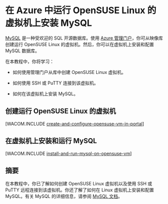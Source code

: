 <properties linkid="manage-linux-common-task-mysql-virtual-machine" urlDisplayName="Install MySQL" pageTitle="Install MySQL on a Linux virtual machine in Azure" metaKeywords="Azure vm OpenSUSE, Linux vm" description="Learn how to create an Azure virtual machine with OpenSUSE Linux, and then use SSH or PuTTY to install MySQL." metaCanonical="" services="virtual-machines" documentationCenter="" title="Install MySQL on a virtual machine running OpenSUSE Linux in Azure" authors="" solutions="" manager="" editor="" />
<tags ms.service="virtual-machines"
    ms.date=""
    wacn.date=""
    />

# 在 Azure 中运行 OpenSUSE Linux 的虚拟机上安装 MySQL

[MySQL][MySQL] 是一种受欢迎的 SQL 开源数据库。使用 [Azure 管理门户][Azure 管理门户]，你可从映像库创建运行 OpenSUSE Linux 的虚拟机。然后，你可以在虚拟机上安装和配置 MySQL 数据库。

在本教程中，你将学习：

-   如何使用管理门户从库中创建 OpenSUSE Linux 虚拟机。

-   如何使用 SSH 或 PuTTY 连接到该虚拟机。

-   如何在该虚拟机上安装 MySQL。

## 创建运行 OpenSUSE Linux 的虚拟机

[WACOM.INCLUDE [create-and-configure-opensuse-vm-in-portal](../includes/create-and-configure-opensuse-vm-in-portal.md)]

## 在虚拟机上安装和运行 MySQL

[WACOM.INCLUDE [install-and-run-mysql-on-opensuse-vm](../includes/install-and-run-mysql-on-opensuse-vm.md)]

## 摘要

在本教程中，你已了解如何创建 OpenSUSE Linux 虚拟机以及使用 SSH 或 PuTTY 远程连接到该虚拟机。你还了解了如何在 Linux 虚拟机上安装和配置 MySQL。有关 MySQL 的详细信息，请参阅 [MySQL 文档][MySQL 文档]。

  [MySQL]: http://www.mysql.com
  [Azure 管理门户]: http://manage.windowsazure.cn
  [create-and-configure-opensuse-vm-in-portal]: ../includes/create-and-configure-opensuse-vm-in-portal.md
  [install-and-run-mysql-on-opensuse-vm]: ../includes/install-and-run-mysql-on-opensuse-vm.md
  [MySQL 文档]: http://dev.mysql.com/doc/
